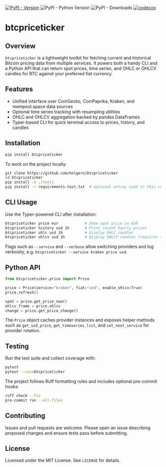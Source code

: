 [![PyPI - Version](https://img.shields.io/pypi/v/btcpriceticker)](https://pypi.org/project/btcpriceticker/)
![PyPI - Python Version](https://img.shields.io/pypi/pyversions/btcpriceticker)
![PyPI - Downloads](https://img.shields.io/pypi/dm/btcpriceticker)
[![codecov](https://codecov.io/gh/holgern/btcpriceticker/graph/badge.svg?token=AtcFpVooWk)](https://codecov.io/gh/holgern/btcpriceticker)

# btcpriceticker

## Overview

`btcpriceticker` is a lightweight toolkit for fetching current and historical Bitcoin
pricing data from multiple services. It powers both a handy CLI and a Python API that
can return spot prices, time series, and OHLC or OHLCV candles for BTC against your
preferred fiat currency.

## Features

- Unified interface over CoinGecko, CoinPaprika, Kraken, and mempool.space data sources
- Optional time series tracking with resampling utilities
- OHLC and OHLCV aggregation backed by pandas DataFrames
- Typer-based CLI for quick terminal access to prices, history, and candles

## Installation

```bash
pip install btcpriceticker
```

To work on the project locally:

```bash
git clone https://github.com/holgern/btcpriceticker
cd btcpriceticker
pip install -e .[test]
pip install -r requirements-test.txt  # optional extras used in this repo
```

## CLI Usage

Use the Typer-powered CLI after installation:

```bash
btcpriceticker price eur            # Show spot price in EUR
btcpriceticker history usd 1h       # Print recent hourly prices
btcpriceticker ohlc usd 1h          # Display OHLC candles
btcpriceticker ohlcv usd 1h         # Display OHLCV candles (requires services that support volume)
```

Flags such as `--service` and `--verbose` allow switching providers and log verbosity,
e.g. `btcpriceticker --service kraken price usd`.

## Python API

```python
from btcpriceticker.price import Price

price = Price(service="kraken", fiat="usd", enable_ohlcv=True)
price.refresh()

spot = price.get_price_now()
ohlcv_frame = price.ohlcv
change = price.get_price_change()
```

The `Price` object caches provider instances and exposes helper methods such as
`get_usd_price`, `get_timeseries_list`, and `set_next_service` for provider rotation.

## Testing

Run the test suite and collect coverage with:

```bash
pytest
pytest --cov=btcpriceticker
```

The project follows Ruff formatting rules and includes optional pre-commit hooks:

```bash
ruff check --fix
pre-commit run --all-files
```

## Contributing

Issues and pull requests are welcome. Please open an issue describing proposed changes
and ensure tests pass before submitting.

## License

Licensed under the MIT License. See `LICENSE` for details.
